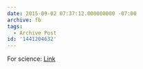 ```yaml
---
date: 2015-09-02 07:37:12.000000000 -07:00
archive: fb
tags: 
  - Archive Post
id: '1441204632'
---
```


For science: [Link](https://xkcd.com/1572/)